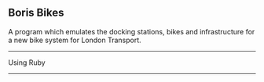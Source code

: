 Boris Bikes
----------------------

A program which emulates the docking stations, bikes and infrastructure for a new bike system for London Transport.

----------------------

Using Ruby

----------------------
